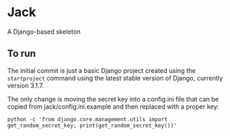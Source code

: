 # Jack

A Django-based skeleton

## To run

The initial commit is just a basic Django project created using the `startproject` command using the latest stable version of Django, currently version 3.1.7.

The only change is moving the secret key into a config.ini file that can be copied from jack/config.ini.example and then replaced with a proper key:

```
python -c 'from django.core.management.utils import get_random_secret_key; print(get_random_secret_key())'
```
